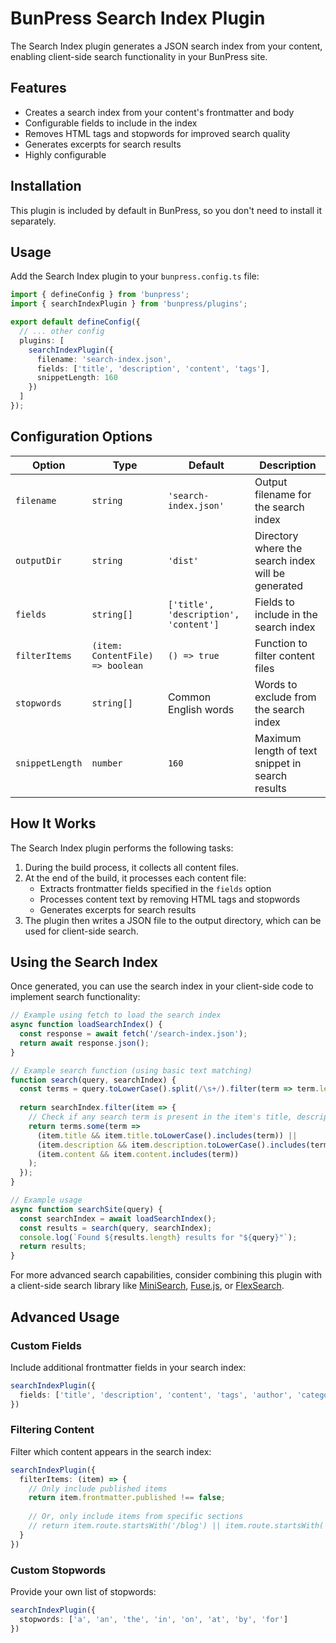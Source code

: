 # BunPress Search Index Plugin

The Search Index plugin generates a JSON search index from your content, enabling client-side search functionality in your BunPress site.

## Features

- Creates a search index from your content's frontmatter and body
- Configurable fields to include in the index
- Removes HTML tags and stopwords for improved search quality
- Generates excerpts for search results
- Highly configurable

## Installation

This plugin is included by default in BunPress, so you don't need to install it separately.

## Usage

Add the Search Index plugin to your `bunpress.config.ts` file:

```typescript
import { defineConfig } from 'bunpress';
import { searchIndexPlugin } from 'bunpress/plugins';

export default defineConfig({
  // ... other config
  plugins: [
    searchIndexPlugin({
      filename: 'search-index.json',
      fields: ['title', 'description', 'content', 'tags'],
      snippetLength: 160
    })
  ]
});
```

## Configuration Options

| Option | Type | Default | Description |
|--------|------|---------|-------------|
| `filename` | `string` | `'search-index.json'` | Output filename for the search index |
| `outputDir` | `string` | `'dist'` | Directory where the search index will be generated |
| `fields` | `string[]` | `['title', 'description', 'content']` | Fields to include in the search index |
| `filterItems` | `(item: ContentFile) => boolean` | `() => true` | Function to filter content files |
| `stopwords` | `string[]` | Common English words | Words to exclude from the search index |
| `snippetLength` | `number` | `160` | Maximum length of text snippet in search results |

## How It Works

The Search Index plugin performs the following tasks:

1. During the build process, it collects all content files.
2. At the end of the build, it processes each content file:
   - Extracts frontmatter fields specified in the `fields` option
   - Processes content text by removing HTML tags and stopwords
   - Generates excerpts for search results
3. The plugin then writes a JSON file to the output directory, which can be used for client-side search.

## Using the Search Index

Once generated, you can use the search index in your client-side code to implement search functionality:

```javascript
// Example using fetch to load the search index
async function loadSearchIndex() {
  const response = await fetch('/search-index.json');
  return await response.json();
}

// Example search function (using basic text matching)
function search(query, searchIndex) {
  const terms = query.toLowerCase().split(/\s+/).filter(term => term.length > 0);
  
  return searchIndex.filter(item => {
    // Check if any search term is present in the item's title, description, or content
    return terms.some(term => 
      (item.title && item.title.toLowerCase().includes(term)) ||
      (item.description && item.description.toLowerCase().includes(term)) ||
      (item.content && item.content.includes(term))
    );
  });
}

// Example usage
async function searchSite(query) {
  const searchIndex = await loadSearchIndex();
  const results = search(query, searchIndex);
  console.log(`Found ${results.length} results for "${query}"`);
  return results;
}
```

For more advanced search capabilities, consider combining this plugin with a client-side search library like [MiniSearch](https://github.com/lucaong/minisearch), [Fuse.js](https://fusejs.io/), or [FlexSearch](https://github.com/nextapps-de/flexsearch).

## Advanced Usage

### Custom Fields

Include additional frontmatter fields in your search index:

```typescript
searchIndexPlugin({
  fields: ['title', 'description', 'content', 'tags', 'author', 'category']
})
```

### Filtering Content

Filter which content appears in the search index:

```typescript
searchIndexPlugin({
  filterItems: (item) => {
    // Only include published items
    return item.frontmatter.published !== false;
    
    // Or, only include items from specific sections
    // return item.route.startsWith('/blog') || item.route.startsWith('/docs');
  }
})
```

### Custom Stopwords

Provide your own list of stopwords:

```typescript
searchIndexPlugin({
  stopwords: ['a', 'an', 'the', 'in', 'on', 'at', 'by', 'for']
})
```